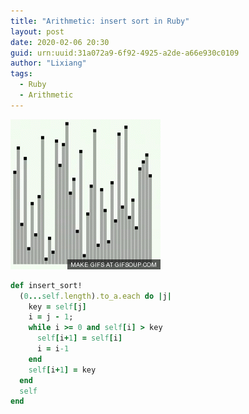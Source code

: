 ```yaml
---
title: "Arithmetic: insert sort in Ruby"
layout: post
date: 2020-02-06 20:30
guid: urn:uuid:31a072a9-6f92-4925-a2de-a66e930c0109
author: "Lixiang"
tags:
  - Ruby
  - Arithmetic
---
```


<img src="/assets/img/arithmetics/insert_sort.gif">

```ruby
def insert_sort!
  (0...self.length).to_a.each do |j|
    key = self[j]
    i = j - 1;
    while i >= 0 and self[i] > key
      self[i+1] = self[i]
      i = i-1
    end
    self[i+1] = key
  end
  self
end
```
